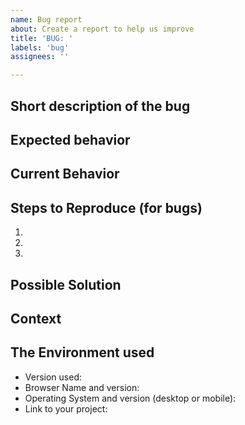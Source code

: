 ```yaml
---
name: Bug report
about: Create a report to help us improve
title: 'BUG: '
labels: 'bug'
assignees: ''

---
```

## Short description of the bug
<!-- A clear and concise description of what the bug is. -->


## Expected behavior
<!--- If you're describing a bug, tell us what should happen -->
<!--- If you're suggesting a change/improvement, tell us how it should work -->


## Current Behavior
<!--- If describing a bug, tell us what happens instead of the expected behavior -->
<!--- If suggesting a change/improvement, explain the difference from current behavior -->

## Steps to Reproduce (for bugs)
<!--- Provide a link to a live example, or an unambiguous set of steps to -->
<!--- reproduce this bug. Include code to reproduce, if relevant -->
1.
2.
3.

## Possible Solution
<!--- Not obligatory, but suggest a fix/reason for the bug, -->
<!--- or ideas how to implement the addition or change -->


## Context
<!--- How has this issue affected you. What are you trying to accomplish. -->
<!--- Providing context helps us come up with a solution that is most useful in the real world -->
<!-- If applicable, add screenshots to help explain your problem. -->


## The Environment used
<!--- Include as many relevant details about the environment you experienced the bug in -->
* Version used:
* Browser Name and version:
* Operating System and version (desktop or mobile):
* Link to your project:
